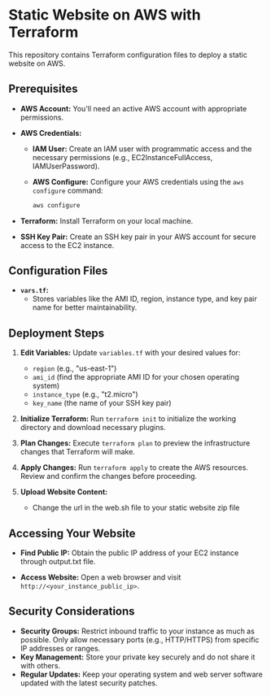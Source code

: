 # Static Website on AWS with Terraform

This repository contains Terraform configuration files to deploy a static website on AWS.

## Prerequisites

* **AWS Account:** You'll need an active AWS account with appropriate permissions.
* **AWS Credentials:** 
    * **IAM User:** Create an IAM user with programmatic access and the necessary permissions (e.g., EC2InstanceFullAccess, IAMUserPassword). 
    * **AWS Configure:** Configure your AWS credentials using the `aws configure` command:

      ```bash
      aws configure
      ```

* **Terraform:** Install Terraform on your local machine. 
* **SSH Key Pair:** Create an SSH key pair in your AWS account for secure access to the EC2 instance.

## Configuration Files

* **`vars.tf`:** 
    * Stores variables like the AMI ID, region, instance type, and key pair name for better maintainability.

## Deployment Steps

1. **Edit Variables:** Update `variables.tf` with your desired values for:
    * `region` (e.g., "us-east-1")
    * `ami_id` (find the appropriate AMI ID for your chosen operating system)
    * `instance_type` (e.g., "t2.micro")
    * `key_name` (the name of your SSH key pair)

2. **Initialize Terraform:** Run `terraform init` to initialize the working directory and download necessary plugins.

3. **Plan Changes:** Execute `terraform plan` to preview the infrastructure changes that Terraform will make.

4. **Apply Changes:** Run `terraform apply` to create the AWS resources. Review and confirm the changes before proceeding.

5. **Upload Website Content:**
    * Change the url in the web.sh file to your static website zip file

## Accessing Your Website

* **Find Public IP:** Obtain the public IP address of your EC2 instance through output.txt file.

* **Access Website:** Open a web browser and visit `http://<your_instance_public_ip>`.

## Security Considerations

* **Security Groups:** Restrict inbound traffic to your instance as much as possible. Only allow necessary ports (e.g., HTTP/HTTPS) from specific IP addresses or ranges.
* **Key Management:** Store your private key securely and do not share it with others.
* **Regular Updates:** Keep your operating system and web server software updated with the latest security patches.


